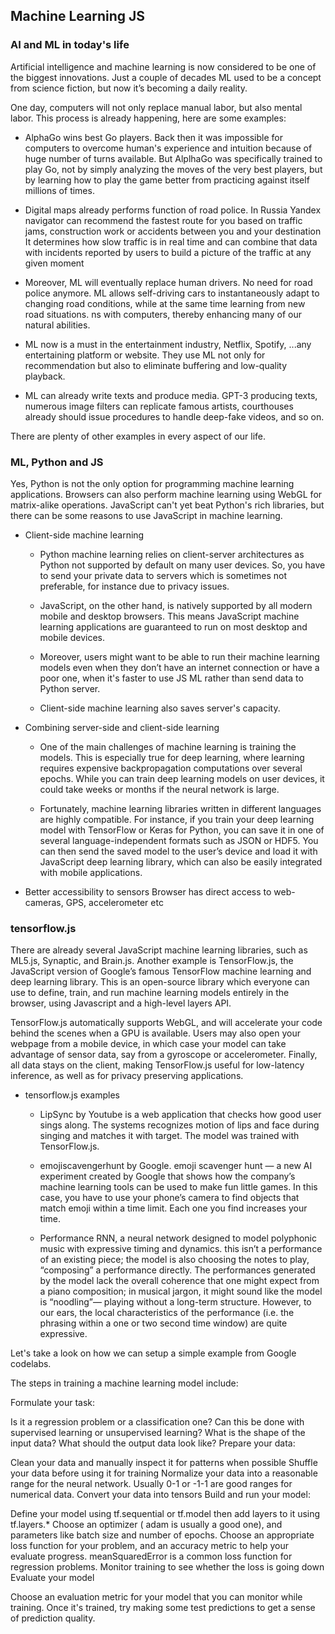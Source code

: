 ## **Machine Learning JS**

### **AI and ML in today's life**

Artificial intelligence and machine learning is now considered to be one of the biggest innovations.
Just a couple of decades ML used to be a concept from science fiction, but now it’s becoming a daily reality.

One day, computers will not only replace manual labor, but also mental labor.
This process is already happening, here are some examples:

- AlphaGo wins best Go players.
Back then it was impossible for computers to overcome human's experience and intuition because of huge number of turns available.
But AlplhaGo was specifically trained to play Go, not by simply analyzing the moves of the very best players,
but by learning how to play the game better from practicing against itself millions of times.

- Digital maps already performs function of road police.
In Russia Yandex navigator can recommend the fastest route for you based on traffic jams, construction work or accidents between you and your destination
It determines how slow traffic is in real time and can combine that data with incidents reported by users to build a picture of the traffic at any given moment

- Moreover, ML will eventually replace human drivers.
No need for road police anymore. ML allows self-driving cars to instantaneously adapt to changing road conditions,
while at the same time learning from new road situations.
ns with computers, thereby enhancing many of our natural abilities.

- ML now is a must in the entertainment industry,
Netflix, Spotify, ...any entertaining platform or website.
They use ML not only for recommendation but also to eliminate buffering and low-quality playback.

- ML can already write texts and produce media.
GPT-3 producing texts, numerous image filters can replicate famous artists, courthouses already should issue procedures to handle deep-fake videos, and so on.

There are plenty of other examples in every aspect of our life.

### **ML, Python and JS**

Yes, Python is not the only option for programming machine learning applications. Browsers can also perform machine learning
using WebGL for matrix-alike operations.
JavaScript can't yet beat Python's rich libraries, but there can be some reasons to use JavaScript in machine learning.

- Client-side machine learning
  - Python machine learning relies on client-server architectures as Python not supported by default on many user devices.
So, you have to send your private data to servers which is sometimes not preferable, for instance due to privacy issues. 

  - JavaScript, on the other hand, is natively supported by all modern mobile and desktop browsers.
This means JavaScript machine learning applications are guaranteed to run on most desktop and mobile devices.

  - Moreover, users might want to be able to run their machine learning models even when they don’t have an internet connection
or have a poor one, when it's faster to use JS ML rather than send data to Python server.

  - Client-side machine learning also saves server's capacity.

- Combining server-side and client-side learning
  - One of the main challenges of machine learning is training the models.
This is especially true for deep learning, where learning requires expensive backpropagation computations over several epochs.
While you can train deep learning models on user devices, it could take weeks or months if the neural network is large.
  
  - Fortunately, machine learning libraries written in different languages are highly compatible.
For instance, if you train your deep learning model with TensorFlow or Keras for Python,
you can save it in one of several language-independent formats such as JSON or HDF5.
You can then send the saved model to the user’s device and load it with JavaScript deep learning library,
which can also be easily integrated with mobile applications.

- Better accessibility to sensors
Browser has direct access to web-cameras, GPS, accelerometer etc
  
### **tensorflow.js**

There are already several JavaScript machine learning libraries, such as ML5.js, Synaptic, and Brain.js.
Another example is TensorFlow.js, the JavaScript version of Google’s famous TensorFlow machine learning and deep learning library.
This is an open-source library which everyone can use to define, train, and run machine learning models entirely in the browser,
using Javascript and a high-level layers API.

TensorFlow.js automatically supports WebGL, and will accelerate your code behind the scenes when a GPU is available.
Users may also open your webpage from a mobile device, in which case your model can take advantage of sensor data,
say from a gyroscope or accelerometer. Finally, all data stays on the client,
making TensorFlow.js useful for low-latency inference, as well as for privacy preserving applications.

- tensorflow.js examples

  - LipSync by Youtube is a web application that checks how good user sings along. The systems recognizes motion of lips and face during singing
    and matches it with target. The model was trained with TensorFlow.js.

  - emojiscavengerhunt by Google. emoji scavenger hunt — a new AI experiment created by Google that shows how the company’s machine learning tools can be used to make fun little games.
    In this case, you have to use your phone’s camera to find objects that match emoji within a time limit. Each one you find increases your time.

  - Performance RNN, a neural network designed to model polyphonic music with expressive timing and dynamics.
    this isn’t a performance of an existing piece; the model is also choosing the notes to play, “composing” a performance directly.
    The performances generated by the model lack the overall coherence that one might expect from a piano composition;
    in musical jargon, it might sound like the model is “noodling”— playing without a long-term structure.
    However, to our ears, the local characteristics of the performance (i.e. the phrasing within a one or two second time window) are quite expressive.

Let's take a look on how we can setup a simple example from Google codelabs.

The steps in training a machine learning model include:

Formulate your task:

Is it a regression problem or a classification one?
Can this be done with supervised learning or unsupervised learning?
What is the shape of the input data? What should the output data look like?
Prepare your data:

Clean your data and manually inspect it for patterns when possible
Shuffle your data before using it for training
Normalize your data into a reasonable range for the neural network. Usually 0-1 or -1-1 are good ranges for numerical data.
Convert your data into tensors
Build and run your model:

Define your model using tf.sequential or tf.model then add layers to it using tf.layers.*
Choose an optimizer ( adam is usually a good one), and parameters like batch size and number of epochs.
Choose an appropriate loss function for your problem, and an accuracy metric to help your evaluate progress. meanSquaredError is a common loss function for regression problems.
Monitor training to see whether the loss is going down
Evaluate your model

Choose an evaluation metric for your model that you can monitor while training. Once it's trained, try making some test predictions to get a sense of prediction quality.
